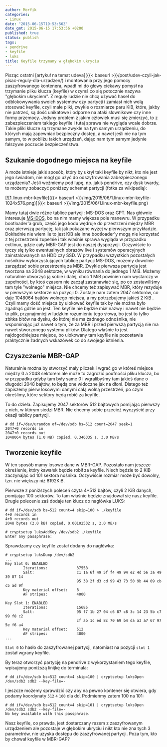 ```yaml
---
author: Morfik
categories:
- Linux
date: "2015-06-15T19:53:56Z"
date_gmt: 2015-06-15 17:53:56 +0200
published: true
status: publish
tags:
- pendrive
- keyfile
- luks
title: Keyfile trzymany w głębokim ukryciu
---
```


Pisząc ostatni [artykuł na temat
udeva]({{< baseurl >}}/post/udev-czyli-jak-pisac-reguly-dla-urzadzen/) i montowania przy jego
pomocy zaszyfrowanego kontenera, wpadł mi do głowy ciekawy pomysł na trzymanie pliku klucza
(keyfile) w czymś co się potocznie nazywa "głębokim ukryciem". Z reguły ludzie nie chcą używać haseł
do odblokowywania swoich systemów czy partycji i zamiast nich wolą stosować keyfile, czyli małe
pliki, zwykle o rozmiarze paru KiB, które, jakby nie patrzeć, są dość unikatowe i odporne na ataki
słownikowe czy inne formy przemocy. Jedyny problem z jakim człowiek musi się zmierzyć, to z
zabezpieczeniem takiego keyfile i tutaj sprawa nie wygląda wcale dobrze. Takie pliki klucze są
trzymane zwykle na tym samym urządzeniu, do których mają zapewniać bezpieczny dostęp, a nawet jeśli
nie na tym samym, to w pobliżu takich urządzeń, dając nam tym samym jedynie fałszywe poczucie
bezpieczeństwa.

<!--more-->
## Szukanie dogodnego miejsca na keyfile

A może istnieje jakiś sposób, który by ukrył taki keyfile by nikt, kto nie jest jego świadom, nie
mógł go użyć do odszyfrowania zabezpieczonego urządzenia? Jeśli weźmiemy pod lupę, np. jakiś
pendrive, czy dysk twardy, to możemy zobaczyć poniższy schemat partycji (fotka za
wikipedią):

[![1.linux-mbr-keyfile]({{< baseurl >}}/img/2015/06/1.linux-mbr-keyfile-1024x576.png)]({{< baseurl >}}/img/2015/06/1.linux-mbr-keyfile.png)

Mamy tutaj dwie różne tablice partycji: MS-DOS oraz GPT. Nas głównie interesuje
[MS-DOS](https://pl.wikipedia.org/wiki/Master_Boot_Record), bo na nim mamy większe pole manewru. W
przypadku bootloader'a grub, część jego kodu wędruje do przestrzeni między MBR oraz pierwszą
partycję, tak jak pokazane wyżej w pierwszym przykładzie. Dokładnie nie wiem ile to jest KiB ale
inne bootloader'y mogą nie korzystać z tej przestrzeni zupełnie i tak właśnie sprawa wygląda w
przypadku extlinux, gdzie cały MBR-GAP jest do naszej dyspozycji. Oczywiście to tyczy się tylko
ewentualnych obrazów live i systemów operacyjnych zainstalowanych na HDD czy SSD. W przypadku
wszystkich pozostałych nośników wykorzystujących tablicę partycji MS-DOS, możemy dowolnie zarządzać
sobie przestrzenią za MBR. Zwykle pierwsza partycja jest tworzona na 2048 sektorze, w wyniku
równania do jednego 1 MiB. Możemy naturalnie utworzyć ją sobie i dalej, choć 1 MiB powinien nam
wystarczy w zupełności, by ktoś czasem nie zaczął zastanawiać się, po co zostawiliśmy tam tyle
"wolnego" miejsca. Nie chcemy też zapisywać MBR, który rezyduje w pierwszym sektorze na pozycji 0.
Zostaje nam zatem 2047 sektorów, co daje 1048064 bajtów wolnego miejsca, a my potrzebujemy jakieś 2
KiB . Czyli mamy dość miejsca by ulokować keyfile tak by nie można było zgadnąć gdzie on jest. Ten
keyfile nie będzie miał nazwy i nawet nie będzie to plik, przynajmniej w ludzkim rozumieniu tego
słowa, bo jest to tylko zbitka bitów na dysku, do której nie ma żadnego odnośnika, nie wspominając
już nawet o tym, że za MBR i przed pierwszą partycją nie ma nawet stworzonego systemu plików.
Dlatego właśnie to jest najdogodniejsze miejsce, bo ulokowany tam keyfile nie pozostawia praktycznie
żadnych wskazówek co do swojego istnienia.

## Czyszczenie MBR-GAP

Naturalnie można by stworzyć mały pliczek i wgrać go w któreś miejsce między 0 a 2048 sektorem ale
może to zagrozić poufności pliku klucza, bo w przypadku gdyby tam były same 0 i wgralibyśmy tam
jakieś dane o długości 2048 bajtów, to będą one widoczne jak na dłoni. Dlatego też zapiszemy pierw
losowymi danymi całą wolną przestrzeń, po czym określimy, które sektory będą robić za keyfile.

To do dzieła. Zapisujemy 2047 sektorów 512 bajtowych pomijając pierwszy z nich, w którym siedzi MBR.
Nie chcemy sobie przecież wyczyścić przy okazji tablicy partycji.

    # dd if=/dev/urandom of=/dev/sdb bs=512 count=2047 seek=1
    2047+0 records in
    2047+0 records out
    1048064 bytes (1.0 MB) copied, 0.346335 s, 3.0 MB/s

## Tworzenie keyfile

W ten sposób mamy losowe dane w MBR-GAP. Pozostało nam jeszcze określenie, który kawałek będzie
robił za keyfile. Niech będzie to 2 KiB zaczynając od 101 sektora nośnika. Oczywiście rozmiar może
być dowolny, tzn. nie większy niż 8192KiB.

Pierwsze z poniższych poleceń czyta 4\*512 bajtów, czyli 2 KiB danych, pomijając 100 sektorów. To
tam właśnie będzie znajdował się nasz keyfile. Drugie polecenie zaś dodaje ten klucz do nagłówka
LUKS:

    # dd if=/dev/sdb bs=512 count=4 skip=100 > ./keyfile
    4+0 records in
    4+0 records out
    2048 bytes (2.0 kB) copied, 0.00102532 s, 2.0 MB/s

    # cryptsetup luksAddKey /dev/sdb2 ./keyfile
    Enter any passphrase:

Sprawdzamy czy keyfile został dodany do nagłówka:

    # cryptsetup luksDump /dev/sdb2
    ...
    Key Slot 0: ENABLED
            Iterations:             37558
            Salt:                   c1 1a 6f 49 5f f4 49 94 e2 4d 56 3a 49 39 87 14
                                    95 38 2f d3 cd 99 43 73 50 9b 44 09 cb c5 ad 9f
            Key material offset:    8
            AF stripes:             4000

    Key Slot 1: ENABLED
            Iterations:             15685
            Salt:                   95 f7 1b 27 04 c6 87 c8 3c 14 23 5b c7 99 f8 c2
                                    cf ab 1c ed 8c 70 69 b4 da a3 a7 67 97 5e f6 a4
            Key material offset:    512
            AF stripes:             4000
    ...

`Slot 0` to hasło do zaszyfrowanej partycji, natomiast na pozycji `slot 1` został wgrany keyfile.

By teraz otworzyć partycję na pendrive z wykorzystaniem tego keyfile, wpisujemy poniższą linijkę do
terminala:

    # dd if=/dev/sdb bs=512 count=4 skip=100 | cryptsetup luksOpen /dev/sdb2 sdb2 --key-file=-

I jeszcze możemy sprawdzić czy aby na pewno kontener się otwiera, gdy podamy koordynaty `512` `4`
`100` dla dd. Podmieńmy zatem 100 na 101:

    # dd if=/dev/sdb bs=512 count=4 skip=101 | cryptsetup luksOpen /dev/sdb2 sdb2 --key-file=-
    No key available with this passphrase.

Nasz keyfile, co prawda, jest dostarczany razem z zaszyfrowanym urządzeniem ale pozostaje w głębokim
ukryciu i nikt kto nie zna tych 3 parametrów, nie uzyska dostępu do zaszyfrowanej partycji. Poza
tym, kto by chował keyfile w MBR-GAP?

